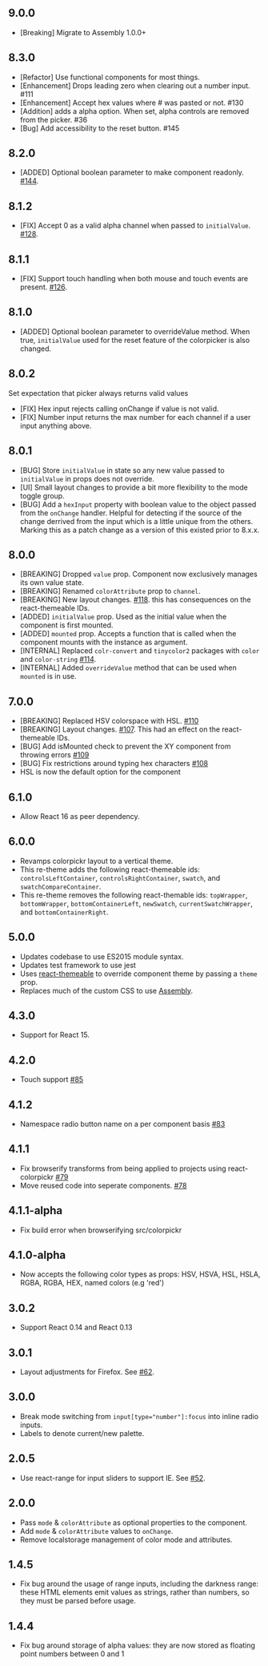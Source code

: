 ## 9.0.0

- [Breaking] Migrate to Assembly 1.0.0+

## 8.3.0

- [Refactor] Use functional components for most things.
- [Enhancement] Drops leading zero when clearing out a number input. #111
- [Enhancement] Accept hex values where # was pasted or not. #130
- [Addition] adds a alpha option. When set, alpha controls are removed from the picker. #36
- [Bug] Add accessibility to the reset button. #145

## 8.2.0

- [ADDED] Optional boolean parameter to make component readonly. [#144](https://github.com/mapbox/react-colorpickr/pull/144).

## 8.1.2

- [FIX] Accept 0 as a valid alpha channel when passed to `initialValue`. [#128](https://github.com/mapbox/react-colorpickr/pull/128).

## 8.1.1

- [FIX] Support touch handling when both mouse and touch events are present. [#126](https://github.com/mapbox/react-colorpickr/pull/126).

## 8.1.0

- [ADDED] Optional boolean parameter to overrideValue method. When true, `initialValue` used for the reset feature of the colorpicker is also changed.

## 8.0.2

Set expectation that picker always returns valid values

- [FIX] Hex input rejects calling onChange if value is not valid.
- [FIX] Number input returns the max number for each channel if a user input anything above.

## 8.0.1

- [BUG] Store `initialValue` in state so any new value passed to `initialValue` in props does not override.
- [UI] Small layout changes to provide a bit more flexibility to the mode toggle group.
- [BUG] Add a `hexInput` property with boolean value to the object passed from the `onChange` handler. Helpful for detecting if the source of the change derrived from the input which is a little unique from the others. Marking this as a patch change as a version of this existed prior to 8.x.x.

## 8.0.0

- [BREAKING] Dropped `value` prop. Component now exclusively manages its own value state.
- [BREAKING] Renamed `colorAttribute` prop to `channel`.
- [BREAKING] New layout changes. [#118](https://github.com/mapbox/react-colorpickr/pull/118). this has consequences on the
  react-themeable IDs.
- [ADDED] `initialValue` prop. Used as the initial value when the component is first mounted.
- [ADDED] `mounted` prop. Accepts a function that is called when the component mounts with the instance as argument.
- [INTERNAL] Replaced `colr-convert` and `tinycolor2` packages with `color` and `color-string` [#114](https://github.com/mapbox/react-colorpickr/issues/114).
- [INTERNAL] Added `overrideValue` method that can be used when `mounted` is in use.

## 7.0.0

- [BREAKING] Replaced HSV colorspace with HSL. [#110](https://github.com/mapbox/react-colorpickr/pull/110)
- [BREAKING] Layout changes. [#107](https://github.com/mapbox/react-colorpickr/pull/107). This had an effect on the
  react-themeable IDs.
- [BUG] Add isMounted check to prevent the XY component from throwing errors [#109](https://github.com/mapbox/react-colorpickr/pull/109)
- [BUG] Fix restrictions around typing hex characters [#108](https://github.com/mapbox/react-colorpickr/pull/108)
- HSL is now the default option for the component

## 6.1.0

- Allow React 16 as peer dependency.

## 6.0.0

- Revamps colorpickr layout to a vertical theme.
- This re-theme adds the following react-themeable ids: `controlsLeftContainer`, `controlsRightContainer`, `swatch`, and `swatchCompareContainer`.
- This re-theme removes the following react-themable ids: `topWrapper`, `bottomWrapper`, `bottomContainerLeft`, `newSwatch`, `currentSwatchWrapper`, and `bottomContainerRight`.

## 5.0.0

- Updates codebase to use ES2015 module syntax.
- Updates test framework to use jest
- Uses [react-themeable](https://github.com/markdalgleish/react-themeable) to override component theme by passing a `theme` prop.
- Replaces much of the custom CSS to use [Assembly](https://www.mapbox.com/assembly/).

## 4.3.0

- Support for React 15.

## 4.2.0

- Touch support [#85](https://github.com/mapbox/react-colorpickr/pull/85)

## 4.1.2

- Namespace radio button name on a per component basis [#83](https://github.com/mapbox/react-colorpickr/pull/83)

## 4.1.1

- Fix browserify transforms from being applied to projects using react-colorpickr [#79](https://github.com/mapbox/react-colorpickr/issues/79)
- Move reused code into seperate components. [#78](https://github.com/mapbox/react-colorpickr/pull/78)

## 4.1.1-alpha

- Fix build error when browserifying src/colorpickr

## 4.1.0-alpha

- Now accepts the following color types as props: HSV, HSVA, HSL, HSLA, RGBA, RGBA, HEX, named colors (e.g 'red')

## 3.0.2

- Support React 0.14 and React 0.13

## 3.0.1

- Layout adjustments for Firefox. See [#62](https://github.com/mapbox/react-colorpickr/pull/62).

## 3.0.0

- Break mode switching from `input[type="number"]:focus` into inline radio inputs.
- Labels to denote current/new palette.

## 2.0.5

- Use react-range for input sliders to support IE. See [#52](https://github.com/mapbox/react-colorpickr/pull/52).

## 2.0.0

- Pass `mode` & `colorAttribute` as optional properties to the component.
- Add `mode` & `colorAttribute` values to `onChange`.
- Remove localstorage management of color mode and attributes.

## 1.4.5

- Fix bug around the usage of range inputs, including the darkness range:
  these HTML elements emit values as strings, rather than numbers, so they
  must be parsed before usage.

## 1.4.4

- Fix bug around storage of alpha values: they are now stored as floating
  point numbers between 0 and 1
